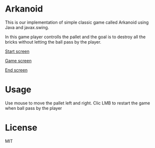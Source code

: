 # Arkanoid

This is our implementation of simple classic game called Arkanoid using Java and javax.swing. 

In this game player controlls the pallet and the goal is to destroy all the bricks without letting the ball pass by the player.

[Start screen](aleksanderbies/Arkanoid/images/screenshots/start.png)

[Game screen](aleksanderbies/Arkanoid/images/screenshots/game.png)

[End screen](aleksanderbies/Arkanoid/images/screenshots/end.png)

# Usage
    
Use mouse to move the pallet left and right.
Clic LMB to restart the game when ball pass by the player

# License
MIT